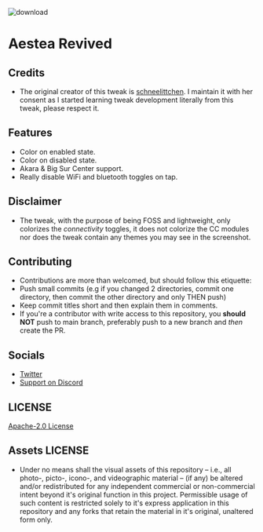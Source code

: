 ![download](https://twickd.com/images/c8577cb61e417dab355e253a0008628601232521.jpeg)

# Aestea Revived

## Credits

* The original creator of this tweak is [schneelittchen](https://github.com/schneelittchen). I maintain it with her consent as I started learning tweak development literally from this tweak, please respect it.

## Features

* Color on enabled state.
* Color on disabled state.
* Akara & Big Sur Center support.
* Really disable WiFi and bluetooth toggles on tap.

## Disclaimer

*  The tweak, with the purpose of being FOSS and lightweight, only colorizes the *connectivity* toggles, it does not colorize the CC modules nor does the tweak contain any themes you may see in the screenshot.

## Contributing

* Contributions are more than welcomed, but should follow this etiquette:
* Push small commits (e.g if you changed 2 directories, commit one directory, then commit the other directory and only THEN push)
* Keep commit titles short and then explain them in comments.
* If you're a contributor with write access to this repository, you **should NOT** push to main branch, preferably push to a new branch and *then* create the PR.

##  Socials

* [Twitter](https://twitter.com/Lukii120)
* [Support on Discord](https://discord.gg/2y5uWhhNJu)

## LICENSE

[Apache-2.0 License](https://www.apache.org/licenses/LICENSE-2.0)

## Assets LICENSE

* Under no means shall the visual assets of this repository – i.e., all photo-, picto-, icono-, and videographic material – (if any) be altered and/or redistributed for any independent commercial or non-commercial intent beyond it's original function in this project. Permissible usage of such content is restricted solely to it's express application in this repository and any forks that retain the material in it's original, unaltered form only.
